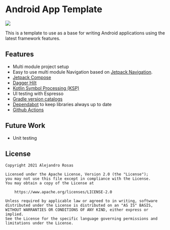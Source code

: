 # Android App Template

[![](https://github.com/alejandrorosas/android-app-template/actions/workflows/android-ci.yml/badge.svg)](https://github.com/alejandrorosas/android-app-template/actions/workflows/android-ci.yml)

This is a template to use as a base for writing Android applications using the latest framework features.

## Features

 - Multi module project setup
 - Easy to use multi module Navigation based on [Jetpack Navigation](https://developer.android.com/guide/navigation).
 - [Jetpack Compose](https://developer.android.com/jetpack/compose)
 - [Dagger Hilt](https://dagger.dev/hilt/)
 - [Kotlin Symbol Processing (KSP)](https://kotlinlang.org/docs/ksp-overview.html)
 - UI testing with Espresso
 - [Gradle version catalogs](https://docs.gradle.org/current/userguide/platforms.html)
 - [Dependabot](https://dependabot.com/) to keep libraries always up to date
 - [Github Actions](https://github.com/features/actions)

## Future Work

 - Unit testing

## License

```
Copyright 2021 Alejandro Rosas

Licensed under the Apache License, Version 2.0 (the "License");
you may not use this file except in compliance with the License.
You may obtain a copy of the License at

    https://www.apache.org/licenses/LICENSE-2.0

Unless required by applicable law or agreed to in writing, software
distributed under the License is distributed on an "AS IS" BASIS,
WITHOUT WARRANTIES OR CONDITIONS OF ANY KIND, either express or implied.
See the License for the specific language governing permissions and
limitations under the License.
```
